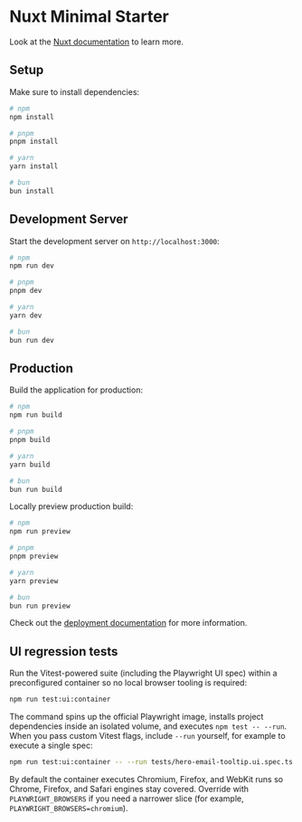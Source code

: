 # Nuxt Minimal Starter

Look at the [Nuxt documentation](https://nuxt.com/docs/getting-started/introduction) to learn more.

## Setup

Make sure to install dependencies:

```bash
# npm
npm install

# pnpm
pnpm install

# yarn
yarn install

# bun
bun install
```

## Development Server

Start the development server on `http://localhost:3000`:

```bash
# npm
npm run dev

# pnpm
pnpm dev

# yarn
yarn dev

# bun
bun run dev
```

## Production

Build the application for production:

```bash
# npm
npm run build

# pnpm
pnpm build

# yarn
yarn build

# bun
bun run build
```

Locally preview production build:

```bash
# npm
npm run preview

# pnpm
pnpm preview

# yarn
yarn preview

# bun
bun run preview
```

Check out the [deployment documentation](https://nuxt.com/docs/getting-started/deployment) for more information.

## UI regression tests

Run the Vitest-powered suite (including the Playwright UI spec) within a preconfigured container so no local browser tooling is required:

```bash
npm run test:ui:container
```

The command spins up the official Playwright image, installs project dependencies inside an isolated volume, and executes `npm test -- --run`. When you pass custom Vitest flags, include `--run` yourself, for example to execute a single spec:

```bash
npm run test:ui:container -- --run tests/hero-email-tooltip.ui.spec.ts
```

By default the container executes Chromium, Firefox, and WebKit runs so Chrome, Firefox, and Safari engines stay covered. Override with `PLAYWRIGHT_BROWSERS` if you need a narrower slice (for example, `PLAYWRIGHT_BROWSERS=chromium`).

